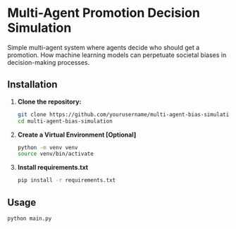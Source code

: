 # Multi-Agent Promotion Decision Simulation

Simple multi-agent system where agents decide who should get a promotion. How machine learning models can perpetuate societal biases in decision-making processes.

## Installation

1. **Clone the repository:**

   ```bash
   git clone https://github.com/yourusername/multi-agent-bias-simulation.git
   cd multi-agent-bias-simulation
   ```  

2. **Create a Virtual Environment [Optional]**
    ```bash
    python -m venv venv
    source venv/bin/activate
    ```

3. **Install requirements.txt**  
    ```bash
    pip install -r requirements.txt
    ```  

## Usage  
```bash 
python main.py 
```
